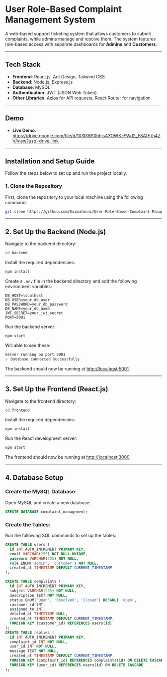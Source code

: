 # **User Role-Based Complaint Management System**

A web-based support ticketing system that allows customers to submit complaints, while admins manage and resolve them. The system features role-based access with separate dashboards for **Admins** and **Customers**.

---

## **Tech Stack**

- **Frontend**: React.js, Ant Design, Tailwind CSS
- **Backend**: Node.js, Express.js
- **Database**: MySQL
- **Authentication**: JWT (JSON Web Token)
- **Other Libraries**: Axios for API requests, React Router for navigation

---

<!-- ## **Features**

- **Customer Dashboard**:
  - Create, view, update, and delete complaint tickets.
  - View status updates for complaints.
- **Admin Dashboard**:
  - View all complaints submitted by customers.
  - Resolve complaints by updating their status.
  - Add replies to complaints.
  - Filter complaints by status, Subject, etc.
- **Authentication**:
  - Login with email and password for both customer and admin roles.
  - Role-based redirection to different dashboards based on the user role.

--- -->

## **Demo**

- **Live Demo**: https://drive.google.com/file/d/103lXBS0hhjsA3OWXzFWd2_F8AfF7n4ZV/view?usp=drive_link

---

## **Installation and Setup Guide**

Follow the steps below to set up and run the project locally.

### **1. Clone the Repository**

First, clone the repository to your local machine using the following command:

```bash
git clone https://github.com/Saimatonni/User-Role-Based-Complaint-Management-System.git
```

---

## 2. Set Up the Backend (Node.js)

Navigate to the backend directory:

```bash
cd backend
```

Install the required dependencies:

```bash
npm install
```

Create a `.env` file in the backend directory and add the following environment variables:

```env
DB_HOST=localhost
DB_USER=your_db_user
DB_PASSWORD=your_db_password
DB_NAME=your_db_name
JWT_SECRET=your_jwt_secret
PORT=5001
```

Run the backend server:

```bash
npm start
```

Will able to see these:
```bash
Server running on port 5001
✅ Database connected successfully
```

The backend should now be running at [http://localhost:5001](http://localhost:5001).

---

## 3. Set Up the Frontend (React.js)

Navigate to the frontend directory:

```bash
cd frontend
```

Install the required dependencies:

```bash
npm install
```

Run the React development server:

```bash
npm start
```

The frontend should now be running at [http://localhost:3000](http://localhost:3000).

---

## 4. Database Setup

### Create the MySQL Database:

Open MySQL and create a new database:

```sql
CREATE DATABASE complaint_management;
```

### Create the Tables:

Run the following SQL commands to set up the tables:

```sql
CREATE TABLE users (
  id INT AUTO_INCREMENT PRIMARY KEY,
  email VARCHAR(255) NOT NULL UNIQUE,
  password VARCHAR(255) NOT NULL,
  role ENUM('admin', 'customer') NOT NULL,
  created_at TIMESTAMP DEFAULT CURRENT_TIMESTAMP
);

CREATE TABLE complaints (
  id INT AUTO_INCREMENT PRIMARY KEY,
  subject VARCHAR(255) NOT NULL,
  description TEXT NOT NULL,
  status ENUM('Open', 'Resolved', 'Closed') DEFAULT 'Open',
  customer_id INT,
  assigned_to INT,
  deleted_at TIMESTAMP NULL,
  created_at TIMESTAMP DEFAULT CURRENT_TIMESTAMP,
  FOREIGN KEY (customer_id) REFERENCES users(id)
);
CREATE TABLE replies (
  id INT AUTO_INCREMENT PRIMARY KEY,
  complaint_id INT NOT NULL,
  user_id INT NOT NULL,
  message TEXT NOT NULL,
  created_at TIMESTAMP DEFAULT CURRENT_TIMESTAMP,
  FOREIGN KEY (complaint_id) REFERENCES complaints(id) ON DELETE CASCADE,
  FOREIGN KEY (user_id) REFERENCES users(id) ON DELETE CASCADE
);

```

